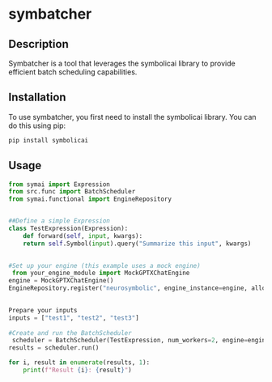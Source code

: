 # symbatcher

## Description
Symbatcher is a tool that leverages the symbolicai library to provide efficient batch scheduling capabilities.

## Installation

To use symbatcher, you first need to install the symbolicai library. You can do this using pip:

```bash
pip install symbolicai
```

## Usage

```python
from symai import Expression
from src.func import BatchScheduler
from symai.functional import EngineRepository 


##Define a simple Expression
class TestExpression(Expression):
    def forward(self, input, kwargs):
    return self.Symbol(input).query("Summarize this input", kwargs)

 
#Set up your engine (this example uses a mock engine)
 from your_engine_module import MockGPTXChatEngine
engine = MockGPTXChatEngine()
EngineRepository.register("neurosymbolic", engine_instance=engine, allow_engine_override=True)

 
Prepare your inputs
inputs = ["test1", "test2", "test3"]
 
#Create and run the BatchScheduler
 scheduler = BatchScheduler(TestExpression, num_workers=2, engine=engine, dataset=inputs)
results = scheduler.run()

for i, result in enumerate(results, 1):
    print(f"Result {i}: {result}")
 